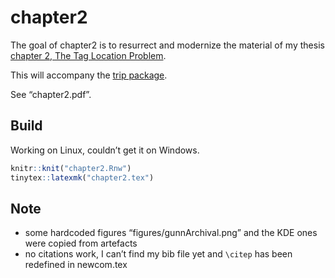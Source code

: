 
<!-- README.md is generated from README.Rmd. Please edit that file -->

# chapter2

The goal of chapter2 is to resurrect and modernize the material of my
thesis [chapter 2, The Tag Location
Problem](https://eprints.utas.edu.au/12273/3/sumner.pdf).

This will accompany the [trip
package](https://github.com/Trackage/trip).

See “chapter2.pdf”.

## Build

Working on Linux, couldn’t get it on Windows.

``` r
knitr::knit("chapter2.Rnw")
tinytex::latexmk("chapter2.tex")
```

## Note

  - some hardcoded figures “figures/gunnArchival.png” and the KDE ones
    were copied from artefacts
  - no citations work, I can’t find my bib file yet and `\citep` has
    been redefined in newcom.tex
